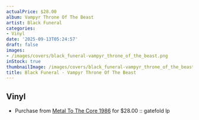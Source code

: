 ```yaml
---
actualPrice: $28.00
album: Vampyr Throne Of The Beast
artist: Black Funeral
categories:
- Vinyl
date: '2025-09-13T05:24:57'
draft: false
images:
- /images/covers/black_funeral-vampyr_throne_of_the_beast.png
inStock: true
thumbnailImage: /images/covers/black_funeral-vampyr_throne_of_the_beast-thumb.png
title: Black Funeral - Vampyr Throne Of The Beast
---
```


## Vinyl
* Purchase from [Metal To The Core 1986](https://metaltothecore1986.com/shop/black-funeral-vampyr-throne-of-the-beast-12-gatefold-lp-red/) for $28.00 :: gatefold lp
